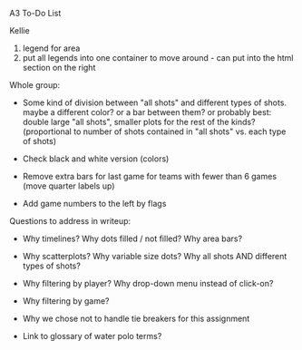A3 To-Do List

Kellie

1) legend for area
2) put all legends into one container to move around - can put into the html section on the right



Whole group:

- Some kind of division between "all shots" and different types of shots. maybe a different color? or a bar between them? or probably best: double large "all shots", smaller plots for the rest of the kinds? (proportional to number of shots contained in "all shots" vs. each type of shots)

- Check black and white version (colors)

- Remove extra bars for last game for teams with fewer than 6 games (move quarter labels up)

- Add game numbers to the left by flags



Questions to address in writeup:

- Why timelines? Why dots filled / not filled? Why area bars?
- Why scatterplots? Why variable size dots? Why all shots AND different types of shots?
- Why filtering by player? Why drop-down menu instead of click-on?
- Why filtering by game?
- Why we chose not to handle tie breakers for this assignment

- Link to glossary of water polo terms?
